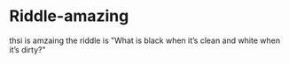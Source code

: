 # Riddle-amazing
thsi is amzaing
the riddle is "What is black when it’s clean and white when it’s dirty?"
